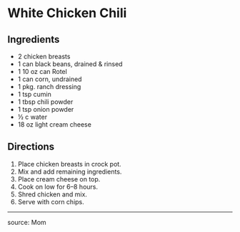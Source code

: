 # White Chicken Chili

## Ingredients

- 2 chicken breasts
- 1 can black beans, drained & rinsed
- 1 10 oz can Rotel
- 1 can corn, undrained
- 1 pkg. ranch dressing
- 1 tsp cumin
- 1 tbsp chili powder
- 1 tsp onion powder
- ½ c water
- 18 oz light cream cheese

## Directions

1. Place chicken breasts in crock pot.
2. Mix and add remaining ingredients.
3. Place cream cheese on top.
4. Cook on low for 6–8 hours.
5. Shred chicken and mix.
6. Serve with corn chips.

---

source: Mom

